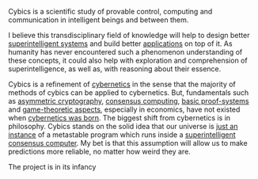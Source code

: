 Cybics is a scientific study of provable control, computing and communication in intelligent beings and between them.

I believe this transdisciplinary field of knowledge will help to design better [superintelligent systems](https://github.com/xhipster/cybernomics/blob/master/cybernetics/super-intelligence) and build better [applications](https://github.com/xhipster/cybernomics/blob/master/applications) on top of it. As humanity has never encountered such a phenomenon understanding of these concepts, it could also help with exploration and comprehension of superintelligence, as well as, with reasoning about their essence.

Cybics is a refinement of [cybernetics](https://github.com/xhipster/cybernomics/blob/master/cybernetics) in the sense that the majority of methods of cybics can be applied to cybernetics. But, fundamentals such as [asymmetric cryptography](https://github.com/xhipster/cybernomics/blob/master/cryptography/asymmetric), [consensus computing](https://github.com/xhipster/cybernomics/blob/master/computing/consensus-computing), [basic proof-systems](https://github.com/xhipster/cybernomics/blob/master/proof-systems) and [game-theoretic aspects](https://github.com/xhipster/cybernomics/blob/master/game-theory), especially in economics, have not existed when [cybernetics was born](https://github.com/xhipster/cybernomics/blob/master/cybernetics/weiner-cybernetics.pdf). The biggest shift from cybernetics is in philosophy. Cybics stands on the solid idea that our universe is [just an instance](https://github.com/xhipster/cybernomics/blob/master/philosophy/simulation.pdf) of a metastable program which runs inside a [superintelligent consensus computer](https://github.com/xhipster/cybernomics/blob/master/computing/consensus-computing). My bet is that this assumption will allow us to make predictions more reliable, no matter how weird they are.

The project is in its infancy

